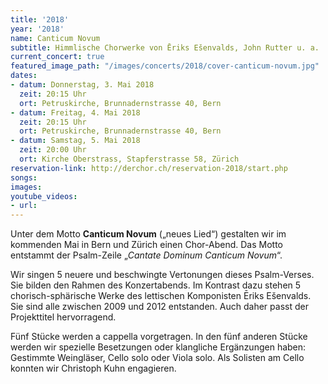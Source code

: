 ```yaml
---
title: '2018'
year: '2018'
name: Canticum Novum
subtitle: Himmlische Chorwerke von Ēriks Ešenvalds, John Rutter u. a.
current_concert: true
featured_image_path: "/images/concerts/2018/cover-canticum-novum.jpg"
dates:
- datum: Donnerstag, 3. Mai 2018
  zeit: 20:15 Uhr
  ort: Petruskirche, Brunnadernstrasse 40, Bern
- datum: Freitag, 4. Mai 2018
  zeit: 20:15 Uhr
  ort: Petruskirche, Brunnadernstrasse 40, Bern
- datum: Samstag, 5. Mai 2018
  zeit: 20:00 Uhr
  ort: Kirche Oberstrass, Stapferstrasse 58, Zürich
reservation-link: http://derchor.ch/reservation-2018/start.php
songs: 
images: 
youtube_videos:
- url: 
---
```


Unter dem Motto **Canticum Novum** („neues Lied“) gestalten wir im kommenden Mai in Bern und Zürich einen Chor-Abend. Das Motto entstammt der Psalm-Zeile „*Cantate Dominum Canticum Novum*“.

Wir singen 5 neuere und beschwingte Vertonungen dieses Psalm-Verses. Sie bilden den Rahmen des Konzertabends. Im Kontrast dazu stehen 5 chorisch-sphärische Werke des lettischen Komponisten Ēriks Ešenvalds. Sie sind alle zwischen 2009 und 2012 entstanden. Auch daher passt der Projekttitel hervorragend.

Fünf Stücke werden a cappella vorgetragen. In den fünf anderen Stücke werden wir spezielle Besetzungen oder klangliche Ergänzungen haben: Gestimmte Weingläser, Cello solo oder Viola solo. Als Solisten am Cello konnten wir Christoph Kuhn engagieren.